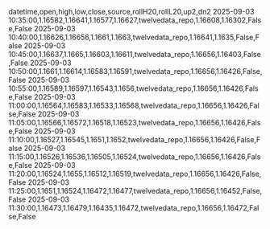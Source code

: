 datetime,open,high,low,close,source,rollH20,rollL20,up2,dn2
2025-09-03 10:35:00,1.16582,1.16641,1.16577,1.16627,twelvedata_repo,1.16608,1.16302,False,False
2025-09-03 10:40:00,1.16626,1.16656,1.1661,1.1663,twelvedata_repo,1.16641,1.1635,False,False
2025-09-03 10:45:00,1.16637,1.1665,1.16603,1.16611,twelvedata_repo,1.16656,1.16403,False,False
2025-09-03 10:50:00,1.1661,1.16614,1.16583,1.16591,twelvedata_repo,1.16656,1.16426,False,False
2025-09-03 10:55:00,1.16589,1.16597,1.16543,1.1656,twelvedata_repo,1.16656,1.16426,False,False
2025-09-03 11:00:00,1.16564,1.16583,1.16533,1.16568,twelvedata_repo,1.16656,1.16426,False,False
2025-09-03 11:05:00,1.16566,1.16572,1.16518,1.16523,twelvedata_repo,1.16656,1.16426,False,False
2025-09-03 11:10:00,1.16527,1.16545,1.1651,1.1652,twelvedata_repo,1.16656,1.16426,False,False
2025-09-03 11:15:00,1.16526,1.16536,1.16505,1.16524,twelvedata_repo,1.16656,1.16426,False,False
2025-09-03 11:20:00,1.16524,1.1655,1.16512,1.16519,twelvedata_repo,1.16656,1.16426,False,False
2025-09-03 11:25:00,1.1651,1.16524,1.16472,1.16477,twelvedata_repo,1.16656,1.16452,False,False
2025-09-03 11:30:00,1.16473,1.16479,1.16435,1.16472,twelvedata_repo,1.16656,1.16472,False,False
